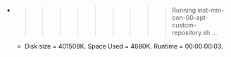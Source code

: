 * >>>>>>>>> Running inst-min-con-00-apt-custom-repository.sh ...
  * Disk size = 401508K. Space Used = 4680K. Runtime = 00:00:00:03.
